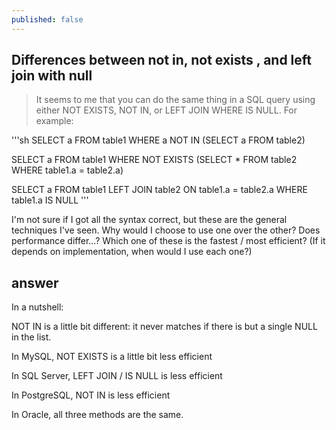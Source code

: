 ```yaml
---
published: false
---
```

## Differences between not in, not exists , and left join with null

> It seems to me that you can do the same thing in a SQL query using either NOT EXISTS, NOT IN, or LEFT JOIN WHERE IS NULL. For example:

'''sh
SELECT a FROM table1 WHERE a NOT IN (SELECT a FROM table2)

SELECT a FROM table1 WHERE NOT EXISTS (SELECT * FROM table2 WHERE table1.a = table2.a)

SELECT a FROM table1 LEFT JOIN table2 ON table1.a = table2.a WHERE table1.a IS NULL
'''

I'm not sure if I got all the syntax correct, but these are the general techniques I've seen. Why would I choose to use one over the other? Does performance differ...? Which one of these is the fastest / most efficient? (If it depends on implementation, when would I use each one?)

## answer

In a nutshell:

NOT IN is a little bit different: it never matches if there is but a single NULL in the list.

In MySQL, NOT EXISTS is a little bit less efficient

In SQL Server, LEFT JOIN / IS NULL is less efficient

In PostgreSQL, NOT IN is less efficient

In Oracle, all three methods are the same.

